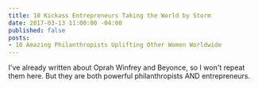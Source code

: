 ```yaml
---
title: 10 Kickass Entrepreneurs Taking the World by Storm
date: 2017-03-13 11:00:00 -04:00
published: false
posts:
- 10 Amazing Philanthropists Uplifting Other Women Worldwide
---
```


I've already written about Oprah Winfrey and Beyonce, so I won't repeat them here. But they are both powerful philanthropists AND entrepreneurs.